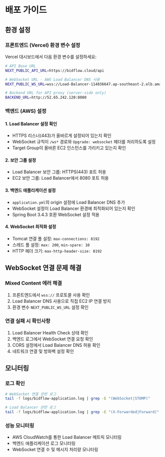 # 배포 가이드

## 환경 설정

### 프론트엔드 (Vercel) 환경 변수 설정

Vercel 대시보드에서 다음 환경 변수를 설정하세요:

```bash
# API Base URL
NEXT_PUBLIC_API_URL=https://bidflow.cloud/api

# WebSocket URL - AWS Load Balancer DNS 사용
NEXT_PUBLIC_WS_URL=wss://Load-Balancer-114836647.ap-southeast-2.elb.amazonaws.com/ws

# Backend URL for API proxy (server-side only)
BACKEND_URL=http://52.65.242.120:8080
```

### 백엔드 (AWS) 설정

#### 1. Load Balancer 설정 확인
- HTTPS 리스너(443)가 올바르게 설정되어 있는지 확인
- WebSocket 규칙이 `/ws*` 경로와 `Upgrade: websocket` 헤더를 처리하도록 설정
- Target Group이 올바른 EC2 인스턴스를 가리키고 있는지 확인

#### 2. 보안 그룹 설정
- Load Balancer 보안 그룹: HTTPS(443) 포트 허용
- EC2 보안 그룹: Load Balancer에서 8080 포트 허용

#### 3. 백엔드 애플리케이션 설정
- `application.yml`의 origin 설정에 Load Balancer DNS 추가
- WebSocket 설정이 Load Balancer 환경에 최적화되어 있는지 확인
- Spring Boot 3.4.3 호환 WebSocket 설정 적용

#### 4. WebSocket 최적화 설정
- Tomcat 연결 풀 설정: `max-connections: 8192`
- 스레드 풀 설정: `max: 200`, `min-spare: 10`
- HTTP 헤더 크기: `max-http-header-size: 8192`

## WebSocket 연결 문제 해결

### Mixed Content 에러 해결
1. 프론트엔드에서 `wss://` 프로토콜 사용 확인
2. Load Balancer DNS 사용으로 직접 EC2 IP 연결 방지
3. 환경 변수 `NEXT_PUBLIC_WS_URL` 설정 확인

### 연결 실패 시 확인사항
1. Load Balancer Health Check 상태 확인
2. 백엔드 로그에서 WebSocket 연결 요청 확인
3. CORS 설정에서 Load Balancer DNS 허용 확인
4. 네트워크 연결 및 방화벽 설정 확인

## 모니터링

### 로그 확인
```bash
# WebSocket 연결 관련 로그
tail -f logs/bidflow-application.log | grep -E "(WebSocket|STOMP)"

# Load Balancer 관련 로그
tail -f logs/bidflow-application.log | grep -E "(X-Forwarded|Forward)"
```

### 성능 모니터링
- AWS CloudWatch를 통한 Load Balancer 메트릭 모니터링
- 백엔드 애플리케이션 로그 모니터링
- WebSocket 연결 수 및 메시지 처리량 모니터링 